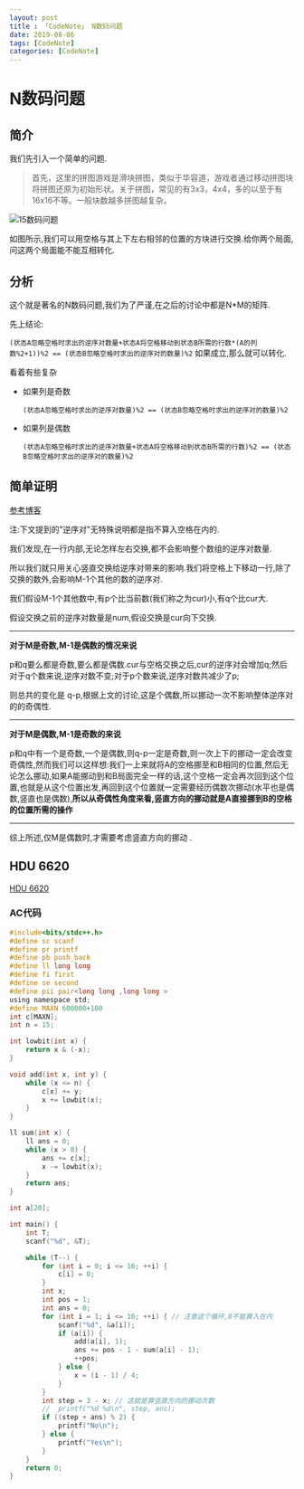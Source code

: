 ```yaml
---
layout: post
title : 「CodeNote」 N数码问题
date: 2019-08-06
tags: [CodeNote]
categories: [CodeNote]
---
```

# N数码问题

## 简介

我们先引入一个简单的问题.

> 首先，这里的拼图游戏是滑块拼图，类似于华容道，游戏者通过移动拼图块将拼图还原为初始形状。关于拼图，常见的有3x3，4x4，多的以至于有16x16不等。一般块数越多拼图越复杂。

![15数码问题](https://images0.cnblogs.com/blog/331657/201304/05165840-8b13540689e04bebacad17a92bea9b29.png)

如图所示,我们可以用空格与其上下左右相邻的位置的方块进行交换.给你两个局面,问这两个局面能不能互相转化.

## 分析

这个就是著名的N数码问题,我们为了严谨,在之后的讨论中都是N*M的矩阵.

先上结论:

`(状态A忽略空格时求出的逆序对数量+状态A将空格移动到状态B所需的行数*(A的列数%2+1))%2 == (状态B忽略空格时求出的逆序对的数量)%2` 如果成立,那么就可以转化.

看着有些复杂

- 如果列是奇数

  `(状态A忽略空格时求出的逆序对数量)%2 == (状态B忽略空格时求出的逆序对的数量)%2`

- 如果列是偶数

  `(状态A忽略空格时求出的逆序对数量+状态A将空格移动到状态B所需的行数)%2 == (状态B忽略空格时求出的逆序对的数量)%2`

## 简单证明

[参考博客](https://www.cnblogs.com/tuanzang/archive/2013/04/17/3026427.html)

注:下文提到的"逆序对"无特殊说明都是指不算入空格在内的.

我们发现,在一行内部,无论怎样左右交换,都不会影响整个数组的逆序对数量.

所以我们就只用关心竖直交换给逆序对带来的影响.我们将空格上下移动一行,除了交换的数外,会影响M-1个其他的数的逆序对.

我们假设M-1个其他数中,有p个比当前数(我们称之为cur)小,有q个比cur大.

假设交换之前的逆序对数量是num,假设交换是cur向下交换.

---

**对于M是奇数,M-1是偶数的情况来说**

p和q要么都是奇数,要么都是偶数.cur与空格交换之后,cur的逆序对会增加q;然后对于q个数来说,逆序对数不变;对于p个数来说,逆序对数共减少了p;

则总共的变化是 q-p,根据上文的讨论,这是个偶数,所以挪动一次不影响整体逆序对的的奇偶性.

---

**对于M是偶数,M-1是奇数的来说**

p和q中有一个是奇数,一个是偶数,则q-p一定是奇数,则一次上下的挪动一定会改变奇偶性,然而我们可以这样想:我们一上来就将A的空格挪至和B相同的位置,然后无论怎么挪动,如果A能挪动到和B局面完全一样的话,这个空格一定会再次回到这个位置,也就是从这个位置出发,再回到这个位置就一定需要经历偶数次挪动(水平也是偶数,竖直也是偶数),**所以从奇偶性角度来看,竖直方向的挪动就是A直接挪到B的空格的位置所需的操作**

---

综上所述,仅M是偶数时,才需要考虑竖直方向的挪动 .

## HDU 6620

[HDU 6620](http://acm.hdu.edu.cn/showproblem.php?pid=6620)

### AC代码

```c
#include<bits/stdc++.h>
#define sc scanf
#define pr printf
#define pb push_back
#define ll long long
#define fi first
#define se second
#define pii pair<long long ,long long >
using namespace std;
#define MAXN 600000+100
int c[MAXN];
int n = 15;

int lowbit(int x) {
    return x & (-x);
}

void add(int x, int y) {
    while (x <= n) {
        c[x] += y;
        x += lowbit(x);
    }
}

ll sum(int x) {
    ll ans = 0;
    while (x > 0) {
        ans += c[x];
        x -= lowbit(x);
    }
    return ans;
}

int a[20];

int main() {
    int T;
    scanf("%d", &T);

    while (T--) {
        for (int i = 0; i <= 16; ++i) {
            c[i] = 0;
        }
        int x;
        int pos = 1;
        int ans = 0;
        for (int i = 1; i <= 16; ++i) { // 注意这个循环,0不能算入在内
            scanf("%d", &a[i]);
            if (a[i]) {
                add(a[i], 1);
                ans += pos - 1 - sum(a[i] - 1);
                ++pos;
            } else {
                x = (i - 1) / 4;
            }
        }
        int step = 3 - x; // 这就是算竖直方向的挪动次数
        //  printf("%d %d\n", step, ans);
        if ((step + ans) % 2) {
            printf("No\n");
        } else {
            printf("Yes\n");
        }
    }
    return 0;
}
```

